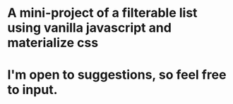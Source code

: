 # A mini-project of a filterable list using vanilla javascript and materialize css
# I'm open to suggestions, so feel free to input.
